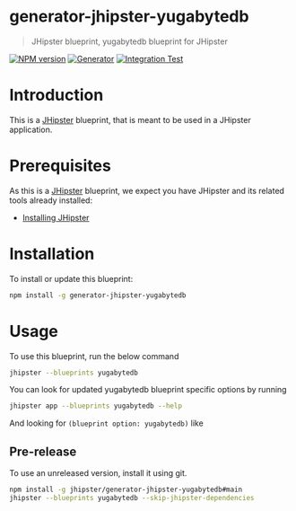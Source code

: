# generator-jhipster-yugabytedb

> JHipster blueprint, yugabytedb blueprint for JHipster

[![NPM version][npm-image]][npm-url]
[![Generator][github-generator-image]][github-generator-url]
[![Integration Test][github-integration-image]][github-integration-url]

# Introduction

This is a [JHipster](https://www.jhipster.tech/) blueprint, that is meant to be used in a JHipster application.

# Prerequisites

As this is a [JHipster](https://www.jhipster.tech/) blueprint, we expect you have JHipster and its related tools already installed:

- [Installing JHipster](https://www.jhipster.tech/installation/)

# Installation

To install or update this blueprint:

```bash
npm install -g generator-jhipster-yugabytedb
```

# Usage

To use this blueprint, run the below command

```bash
jhipster --blueprints yugabytedb
```

You can look for updated yugabytedb blueprint specific options by running

```bash
jhipster app --blueprints yugabytedb --help
```

And looking for `(blueprint option: yugabytedb)` like

## Pre-release

To use an unreleased version, install it using git.

```bash
npm install -g jhipster/generator-jhipster-yugabytedb#main
jhipster --blueprints yugabytedb --skip-jhipster-dependencies
```

[npm-image]: https://img.shields.io/npm/v/generator-jhipster-yugabytedb.svg
[npm-url]: https://npmjs.org/package/generator-jhipster-yugabytedb
[github-generator-image]: https://github.com/jhipster/generator-jhipster-yugabytedb/actions/workflows/generator.yml/badge.svg
[github-generator-url]: https://github.com/jhipster/generator-jhipster-yugabytedb/actions/workflows/generator.yml
[github-integration-image]: https://github.com/jhipster/generator-jhipster-yugabytedb/actions/workflows/integration.yml/badge.svg
[github-integration-url]: https://github.com/jhipster/generator-jhipster-yugabytedb/actions/workflows/integration.yml
